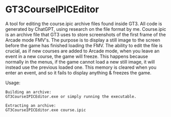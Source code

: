 # GT3CourseIPICEditor
A tool for editing the course.ipic archive files found inside GT3. All code is generated by ChatGPT, using research on the file format by me.
Course.ipic is an archive file that GT3 uses to store screenshots of the first frame of the Arcade mode FMV's. The purpose is to display a still image to the screen before the game has finished loading the FMV.
The ability to edit the file is crucial, as if new courses are added to Arcade mode, when you leave an event in a new course, the game will freeze. This happens because normally in the menus, if the game cannot load a new still image, it will instead use the previous loaded one. This memory is cleared when you enter an event, and so it fails to display anything & freezes the game.

Usage:
````
Building an archive:
GT3CourseIPICEditor.exe or simply running the executable.

Extracting an archive:
GT3CourseIPICEditor.exe course.ipic
````
